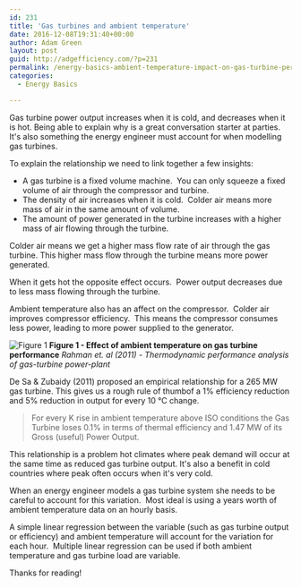 ```yaml
---
id: 231
title: 'Gas turbines and ambient temperature'
date: 2016-12-08T19:31:40+00:00
author: Adam Green
layout: post
guid: http://adgefficiency.com/?p=231
permalink: /energy-basics-ambient-temperature-impact-on-gas-turbine-performance/
categories:
  - Energy Basics

---
```

Gas turbine power output increases when it is cold, and decreases when it is hot.  Being able to explain why is a great conversation starter at parties.  It's also something the energy engineer must account for when modelling gas turbines.

To explain the relationship we need to link together a few insights:

- A gas turbine is a fixed volume machine.  You can only squeeze a fixed volume of air through the compressor and turbine.
- The density of air increases when it is cold.  Colder air means more mass of air in the same amount of volume.
- The amount of power generated in the turbine increases with a higher mass of air flowing through the turbine.

Colder air means we get a higher mass flow rate of air through the gas turbine.  This higher mass flow through the turbine means more power generated.

When it gets hot the opposite effect occurs.  Power output decreases due to less mass flowing through the turbine.

Ambient temperature also has an affect on the compressor.  Colder air improves compressor efficiency.  This means the compressor consumes less power, leading to more power supplied to the generator.

![Figure 1]({{"/assets/gt_amb_temp/gt_amb_temp.png"}})
**Figure 1 - Effect of ambient temperature on gas turbine performance**
*Rahman et. al (2011) - Thermodynamic performance analysis of gas-turbine power-plant*

De Sa & Zubaidy (2011) proposed an empirical relationship for a 265 MW gas turbine.  This gives us a rough rule of thumbof a 1% efficiency reduction and 5% reduction in output for every 10 °C change.

> For every K rise in ambient temperature above ISO conditions the Gas Turbine loses 0.1% in terms of thermal efficiency and 1.47 MW of its Gross (useful) Power Output.

This relationship is a problem hot climates where peak demand will occur at the same time as reduced gas turbine output.  It's also a benefit in cold countries where peak often occurs when it's very cold.  

When an energy engineer models a gas turbine system she needs to be careful to account for this variation.  Most ideal is using a years worth of ambient temperature data on an hourly basis.

A simple linear regression between the variable (such as gas turbine output or efficiency) and ambient temperature will account for the variation for each hour.  Multiple linear regression can be used if both ambient temperature and gas turbine load are variable.

Thanks for reading!
